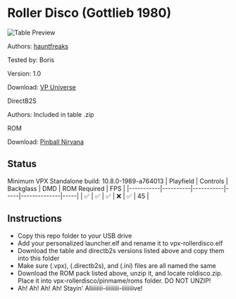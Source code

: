 # Roller Disco (Gottlieb 1980)

![Table Preview](https://github.com/BorisUndead/vpx-images/blob/main/rollerdisco.png)

Authors: [hauntfreaks](https://vpuniverse.com/profile/5216-hauntfreaks/)

Tested by: Boris

Version: 1.0

Download: [VP Universe](https://vpuniverse.com/files/file/6288-roller-disco-gottlieb-1980/)

DirectB2S

Authors: Included in table .zip

ROM

Download: [Pinball Nirvana](https://pinballnirvana.com/forums/resources/new-fixed-roms-for-vpinmame-v3-6-0-963-beta.8379/)


## Status 

Minimum VPX Standalone build: 10.8.0-1989-a764013
| Playfield | Controls | Backglass | DMD | ROM Required | FPS | 
|-----------|----------|-----------|-----|--------------|-----|
| :white_check_mark: | :white_check_mark: | :white_check_mark: | :x: | :white_check_mark: | 45 |

## Instructions

- Copy this repo folder to your USB drive
- Add your personalized launcher.elf and rename it to vpx-rollerdisco.elf
- Download the table and directb2s versions listed above and copy them into this folder
- Make sure (.vpx), (.directb2s), and (.ini) files are all named the same
- Download the ROM pack listed above, unzip it, and locate roldisco.zip. Place it into vpx-rollerdisco/pinmame/roms folder. DO NOT UNZIP!
- Ah! Ah! Ah! Ah! Stayin' Aliiiiiiii-iiiiiiiii-iiiiiiiive!